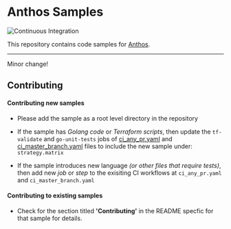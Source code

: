 # Anthos Samples

![Continuous Integration](https://github.com/GoogleCloudPlatform/anthos-samples/workflows/Continuous%20Integration%20-%20Master/Release/badge.svg)

This repository contains code samples for [Anthos](https://cloud.google.com/anthos/docs).

---

Minor change!
## Contributing

#### Contributing new samples
- Please add the sample as a root level directory in the repository

- If the sample has _Golang code_ or _Terraform scripts_, then update the `tf-validate` and `go-unit-tests` jobs of [ci_any_pr.yaml](/.github/workflows/ci_any_pr.yaml) and [ci_master_branch.yaml](/.github/workflows/ci_master_branch.yaml) files to include the new sample under: `strategy.matrix`

- If the sample introduces new language _(or other files that require tests)_, then add new _job_ or _step_ to the exisiting CI workflows at `ci_any_pr.yaml` and `ci_master_branch.yaml`

#### Contributing to existing samples
- Check for the section titled **'Contributing'** in the README specfic for that sample for details.
